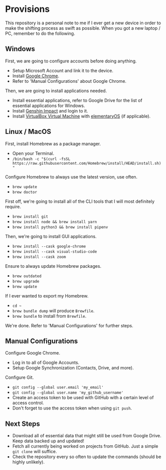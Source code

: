 # Provisions

This repository is a personal note to me if I ever get a new device in order to make the shifting process as swift as possible. When you got a new laptop / PC, remember to do the following.

## Windows

First, we are going to configure accounts before doing anything.

- Setup Microsoft Account and link it to the device.
- Install [Google Chrome](https://www.google.com/chrome/).
- Refer to 'Manual Configurations' about Google Chrome.

Then, we are going to install applications needed.

- Install essential applications, refer to Google Drive for the list of essential applications for Windows.
- Install [Genshin Impact](https://genshin.mihoyo.com/) and login to it.
- Install [VirtualBox Virtual Machine](https://www.virtualbox.org/wiki/Downloads) with [elementaryOS](https://elementary.io/) (if applicable).

## Linux / MacOS

First, install Homebrew as a package manager.

- Open your Terminal.
- `/bin/bash -c "$(curl -fsSL https://raw.githubusercontent.com/Homebrew/install/HEAD/install.sh)"`

Configure Homebrew to always use the latest version, use often.

- `brew update`
- `brew doctor`

First off, we're going to install all of the CLI tools that I will most definitely require.

- `brew install git`
- `brew install node && brew install yarn`
- `brew install python3 && brew install pipenv`

Then, we're going to install GUI applications.

- `brew install --cask google-chrome`
- `brew install --cask visual-studio-code`
- `brew install --cask zoom`

Ensure to always update Homebrew packages.

- `brew outdated`
- `brew upgrade`
- `brew update`

If I ever wanted to export my Homebrew.

- `cd ~`
- `brew bundle dump` will produce `Brewfile`.
- `brew bundle` to install from `Brewfile`.

We're done. Refer to 'Manual Configurations' for further steps.

## Manual Configurations

Configure Google Chrome.

- Log in to all of Google Accounts.
- Setup Google Synchronization (Contacts, Drive, and more).

Configure Git.

- `git config --global user.email 'my_email'`
- `git config --global user.name 'my_github_username'`
- Create an access token to be used with GitHub with a certain level of access control.
- Don't forget to use the access token when using `git push`.

## Next Steps

- Download all of essential data that might still be used from Google Drive. Keep data backed up and updated!
- Fetch all currently being worked on projects from GitHub. Just a simple `git clone` will suffice.
- Check the repository every so often to update the commands (should be highly unlikely).

